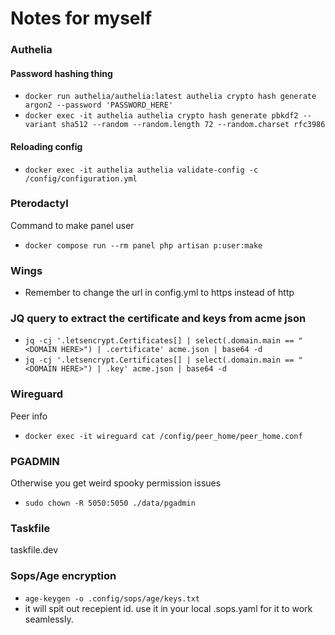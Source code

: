 # Notes for myself

### Authelia

#### Password hashing thing
- `docker run authelia/authelia:latest authelia crypto hash generate argon2 --password 'PASSWORD_HERE'`
- `docker exec -it authelia authelia crypto hash generate pbkdf2 --variant sha512 --random --random.length 72 --random.charset rfc3986`

#### Reloading config
- `docker exec -it authelia authelia validate-config -c /config/configuration.yml`

### Pterodactyl

Command to make panel user
- `docker compose run --rm panel php artisan p:user:make`

### Wings

- Remember to change the url in config.yml to https instead of http

### JQ query to extract the certificate and keys from acme json

- `jq -cj '.letsencrypt.Certificates[] | select(.domain.main == "<DOMAIN HERE>") | .certificate' acme.json | base64 -d`
- `jq -cj '.letsencrypt.Certificates[] | select(.domain.main == "<DOMAIN HERE>") | .key' acme.json | base64 -d`

### Wireguard

Peer info

- `docker exec -it wireguard cat /config/peer_home/peer_home.conf`

### PGADMIN

Otherwise you get weird spooky permission issues
- `sudo chown -R 5050:5050 ./data/pgadmin`

### Taskfile

taskfile.dev


### Sops/Age encryption

- `age-keygen -o .config/sops/age/keys.txt`
- it will spit out recepient id. use it in your local .sops.yaml for it to work seamlessly.